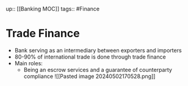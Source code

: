 up:: [[Banking MOC]]
tags:: #Finance 
# Trade Finance
- Bank serving as an intermediary between exporters and importers
- 80-90% of international trade is done through trade finance
- Main roles:
	- Being an escrow services and a guarantee of counterparty compliance
![[Pasted image 20240502170528.png]]
